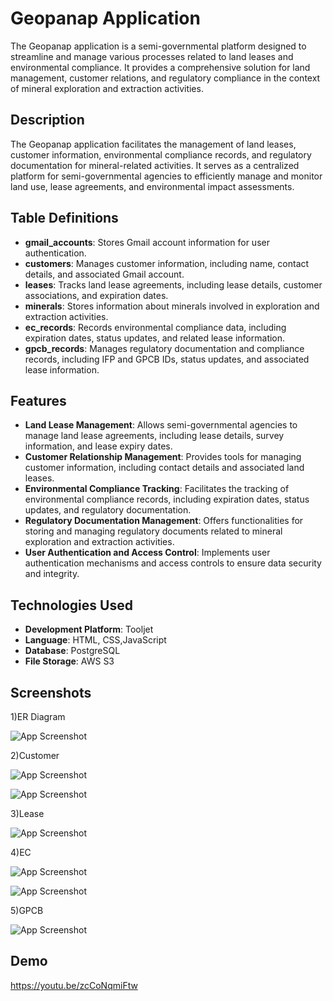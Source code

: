 
# Geopanap Application


The Geopanap application is a semi-governmental platform designed to streamline and manage various processes related to land leases and environmental compliance. It provides a comprehensive solution for land management, customer relations, and regulatory compliance in the context of mineral exploration and extraction activities.



## Description

The Geopanap application facilitates the management of land leases, customer information, environmental compliance records, and regulatory documentation for mineral-related activities. It serves as a centralized platform for semi-governmental agencies to efficiently manage and monitor land use, lease agreements, and environmental impact assessments.


## Table Definitions

- **gmail_accounts**: Stores Gmail account information for user authentication.
- **customers**: Manages customer information, including name, contact details, and associated Gmail account.
- **leases**: Tracks land lease agreements, including lease details, customer associations, and expiration dates.
- **minerals**: Stores information about minerals involved in exploration and extraction activities.
- **ec_records**: Records environmental compliance data, including expiration dates, status updates, and related lease information.
- **gpcb_records**: Manages regulatory documentation and compliance records, including IFP and GPCB IDs, status updates, and associated lease information.



## Features

- **Land Lease Management**: Allows semi-governmental agencies to manage land lease agreements, including lease details, survey information, and lease expiry dates.
- **Customer Relationship Management**: Provides tools for managing customer information, including contact details and associated land leases.
- **Environmental Compliance Tracking**: Facilitates the tracking of environmental compliance records, including expiration dates, status updates, and regulatory documentation.
- **Regulatory Documentation Management**: Offers functionalities for storing and managing regulatory documents related to mineral exploration and extraction activities.
- **User Authentication and Access Control**: Implements user authentication mechanisms and access controls to ensure data security and integrity.

## Technologies Used


- **Development Platform**: Tooljet
- **Language**: HTML, CSS,JavaScript
- **Database**: PostgreSQL 
- **File Storage**: AWS S3

## Screenshots

1)ER Diagram

![App Screenshot](https://snipboard.io/2WimLE.jpg)

2)Customer

![App Screenshot](https://snipboard.io/NWU3lX.jpg)


![App Screenshot](https://snipboard.io/htH6nw.jpg)

3)Lease

![App Screenshot](https://snipboard.io/1lazxh.jpg)

4)EC

![App Screenshot](https://snipboard.io/awpkxm.jpg)

![App Screenshot](https://snipboard.io/Q06GyW.jpg)

5)GPCB

![App Screenshot](https://snipboard.io/fUNpQ6.jpg)
## Demo

https://youtu.be/zcCoNqmiFtw

